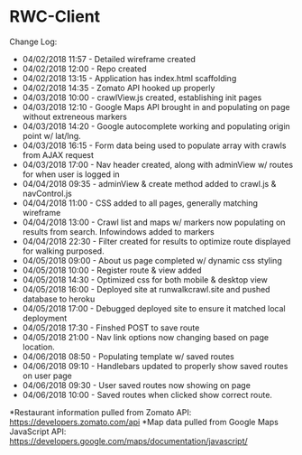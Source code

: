 # RWC-Client

Change Log:
* 04/02/2018 11:57 - Detailed wireframe created
* 04/02/2018 12:00 - Repo created
* 04/02/2018 13:15 - Application has index.html scaffolding
* 04/02/2018 14:35 - Zomato API hooked up properly
* 04/03/2018 10:00 - crawlView.js created, establishing init pages
* 04/03/2018 12:10 - Google Maps API brought in and populating on page without extreneous markers
* 04/03/2018 14:20 - Google autocomplete working and populating origin point w/ lat/lng.
* 04/03/2018 16:15 - Form data being used to populate array with crawls from AJAX request
* 04/03/2018 17:00 - Nav header created, along with adminView w/ routes for when user is logged in
* 04/04/2018 09:35 - adminView & create method added to crawl.js & navControl.js
* 04/04/2018 11:00 - CSS added to all pages, generally matching wireframe
* 04/04/2018 13:00 - Crawl list and maps w/ markers now populating on results from search. Infowindows added to markers
* 04/04/2018 22:30 - Filter created for results to optimize route displayed for walking purposed.
* 04/05/2018 09:00 - About us page completed w/ dynamic css styling
* 04/05/2018 10:00 - Register route & view added
* 04/05/2018 14:30 - Optimized css for both mobile & desktop view
* 04/05/2018 16:00 - Deployed site at runwalkcrawl.site and pushed database to heroku
* 04/05/2018 17:00 - Debugged deployed site to ensure it matched local deployment
* 04/05/2018 17:30 - Finshed POST to save route
* 04/05/2018 21:00 - Nav link options now changing based on page location.
* 04/06/2018 08:50 - Populating template w/ saved routes
* 04/06/2018 09:10 - Handlebars updated to properly show saved routes on user page
* 04/06/2018 09:30 - User saved routes now showing on page
* 04/06/2018 10:00 - Saved routes when clicked show correct route.


*Restaurant information pulled from Zomato API: https://developers.zomato.com/api
*Map data pulled from Google Maps JavaScript API: https://developers.google.com/maps/documentation/javascript/
